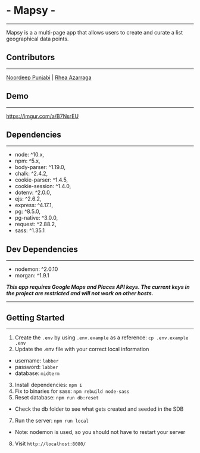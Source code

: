 # - Mapsy -
---
Mapsy is a a multi-page app that allows users to create and curate a list geographical data points.

## Contributors
---
[Noordeep Punjabi](https://github.com/noordeep-p)  | [Rhea Azarraga](https://github.com/Rheaazarraga)

## Demo
---

https://imgur.com/a/B7NsrEU


## Dependencies
---
* node: ^10.x,
* npm: ^5.x,
* body-parser: ^1.19.0,
* chalk: ^2.4.2,
* cookie-parser: ^1.4.5,
* cookie-session: ^1.4.0,
* dotenv: ^2.0.0,
* ejs: ^2.6.2,
* express: ^4.17.1,
* pg: ^8.5.0,
* pg-native: ^3.0.0,
* request: ^2.88.2,
* sass: ^1.35.1
## Dev Dependencies
---
* nodemon: ^2.0.10
* morgan: ^1.9.1

***This app requires Google Maps and Places API keys. The current keys in the project are restricted and will not work on other hosts.***

---

## Getting Started
---

1. Create the `.env` by using `.env.example` as a reference: `cp .env.example .env`
2. Update the .env file with your correct local information 
  - username: `labber` 
  - password: `labber` 
  - database: `midterm`
3. Install dependencies: `npm i`
4. Fix to binaries for sass: `npm rebuild node-sass`
5. Reset database: `npm run db:reset`
  - Check the db folder to see what gets created and seeded in the SDB
7. Run the server: `npm run local`
  - Note: nodemon is used, so you should not have to restart your server
8. Visit `http://localhost:8080/`
